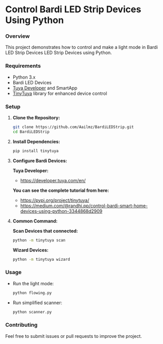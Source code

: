 # Control Bardi LED Strip Devices Using Python

### Overview
This project demonstrates how to control and make a light mode in Bardi LED Strip Devices LED Strip Devices using Python.

### Requirements
- Python 3.x
- Bardi LED Devices
- [Tuya Developer](https://developer.tuya.com/en/) and SmartApp
- [TinyTuya](https://pypi.org/project/tinytuya/) library for enhanced device control

### Setup
1. **Clone the Repository:**
   ```bash
   git clone https://github.com/Aailmz/BardiLEDStrip.git
   cd BardiLEDStrip
   ```

2. **Install Dependencies:**
   ```bash
   pip install tinytuya
   ```

3. **Configure Bardi Devices:**
   
   **Tuya Developer:**
   - https://developer.tuya.com/en/
  
   **You can see the complete tutorial from here:**
   - https://pypi.org/project/tinytuya/
   - https://medium.com/@randhi.pp/control-bardi-smart-home-devices-using-python-3344868d2909
     
4. **Common Command:**
   
   **Scan Devices that connected:**
   ```bash
   python -m tinytuya scan 
   ```
   **Wizard Devices:**
   ```bash
   python -m tinytuya wizard 
   ```

### Usage
- Run the light mode:
  ```bash
  python flowing.py
  ```
- Run simplified scanner:
  ```bash
  python scanner.py
  ```

### Contributing
Feel free to submit issues or pull requests to improve the project.
